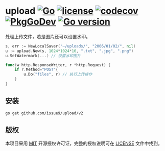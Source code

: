 upload
[![Go](https://github.com/issue9/upload/workflows/Go/badge.svg)](https://github.com/issue9/upload/actions?query=workflow%3AGo)
[![license](https://img.shields.io/badge/license-MIT-brightgreen.svg?style=flat)](https://opensource.org/licenses/MIT)
[![codecov](https://codecov.io/gh/issue9/upload/branch/master/graph/badge.svg)](https://codecov.io/gh/issue9/upload)
[![PkgGoDev](https://pkg.go.dev/badge/github.com/issue9/upload/v2)](https://pkg.go.dev/github.com/issue9/upload/v2)
[![Go version](https://img.shields.io/github/go-mod/go-version/issue9/upload)](https://golang.org)
======

处理上传文件，若是图片还可以设置水印。

```go
s, err := NewLocalSaver("~/uploads/", "2006/01/02/", nil)
u := upload.New(s, 1024*1024*10, ".txt", ".jpg", ".png")
u.SetWatermark(...) // 设置水印图片

func(w http.ResponseWriter, r *http.Request) {
    if r.Method="POST"{
        u.Do("files", r) // 执行上传操作
    }
}
```

安装
----

```shell
go get github.com/issue9/upload/v2
```

版权
----

本项目采用 [MIT](https://opensource.org/licenses/MIT) 开源授权许可证，完整的授权说明可在 [LICENSE](LICENSE) 文件中找到。

